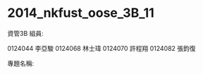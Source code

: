 2014_nkfust_oose_3B_11
======================
資管3B
組員:

0124044 李亞駿
0124068 林士瑋
0124070 許程翔
0124082 張鈞復

專題名稱:
